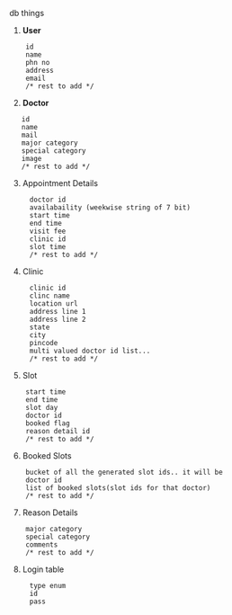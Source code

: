 db things

1. **User** 
```
    id
    name
    phn no
    address
    email
    /* rest to add */
```

2. **Doctor**
```
   id
   name
   mail
   major category
   special category
   image 
   /* rest to add */
```

3. Appointment Details
```
     doctor id
     availabaility (weekwise string of 7 bit)
     start time
     end time
     visit fee
     clinic id
     slot time
     /* rest to add */
 ```

4. Clinic
```
     clinic id
     clinc name
     location url
     address line 1
     address line 2
     state
     city
     pincode
     multi valued doctor id list...
     /* rest to add */
```

5. Slot 
```
    start time
    end time
    slot day
    doctor id
    booked flag
    reason detail id
    /* rest to add */
```
6. Booked Slots
```
    bucket of all the generated slot ids.. it will be
    doctor id
    list of booked slots(slot ids for that doctor)
    /* rest to add */
```
7. Reason Details
```
    major category
    special category
    comments 
    /* rest to add */
```
8. Login table
```
     type enum
     id
     pass
```
